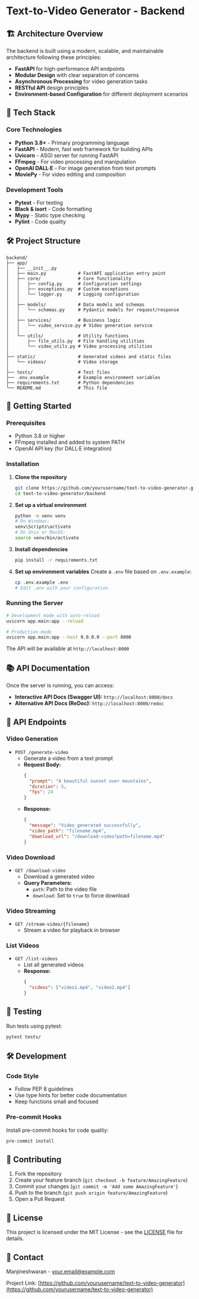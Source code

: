 # Text-to-Video Generator - Backend

## 🏗 Architecture Overview

The backend is built using a modern, scalable, and maintainable architecture following these principles:

- **FastAPI** for high-performance API endpoints
- **Modular Design** with clear separation of concerns
- **Asynchronous Processing** for video generation tasks
- **RESTful API** design principles
- **Environment-based Configuration** for different deployment scenarios

## 🚀 Tech Stack

### Core Technologies
- **Python 3.8+** - Primary programming language
- **FastAPI** - Modern, fast web framework for building APIs
- **Uvicorn** - ASGI server for running FastAPI
- **FFmpeg** - For video processing and manipulation
- **OpenAI DALL·E** - For image generation from text prompts
- **MoviePy** - For video editing and composition

### Development Tools
- **Pytest** - For testing
- **Black & isort** - Code formatting
- **Mypy** - Static type checking
- **Pylint** - Code quality

## 🛠 Project Structure

```
backend/
├── app/
│   ├── __init__.py
│   ├── main.py            # FastAPI application entry point
│   ├── core/              # Core functionality
│   │   ├── config.py      # Configuration settings
│   │   ├── exceptions.py  # Custom exceptions
│   │   └── logger.py      # Logging configuration
│   │
│   ├── models/            # Data models and schemas
│   │   └── schemas.py     # Pydantic models for request/response
│   │
│   ├── services/          # Business logic
│   │   └── video_service.py # Video generation service
│   │
│   └── utils/             # Utility functions
│       ├── file_utils.py  # File handling utilities
│       └── video_utils.py # Video processing utilities
│
├── static/                # Generated videos and static files
│   └── videos/            # Video storage
│
├── tests/                 # Test files
├── .env.example           # Example environment variables
├── requirements.txt       # Python dependencies
└── README.md              # This file
```

## 🚀 Getting Started

### Prerequisites

- Python 3.8 or higher
- FFmpeg installed and added to system PATH
- OpenAI API key (for DALL·E integration)

### Installation

1. **Clone the repository**
   ```bash
   git clone https://github.com/yourusername/text-to-video-generator.git
   cd text-to-video-generator/backend
   ```

2. **Set up a virtual environment**
   ```bash
   python -m venv venv
   # On Windows:
   venv\Scripts\activate
   # On Unix or MacOS:
   source venv/bin/activate
   ```

3. **Install dependencies**
   ```bash
   pip install -r requirements.txt
   ```

4. **Set up environment variables**
   Create a `.env` file based on `.env.example`:
   ```bash
   cp .env.example .env
   # Edit .env with your configuration
   ```

### Running the Server

```bash
# Development mode with auto-reload
uvicorn app.main:app --reload

# Production mode
uvicorn app.main:app --host 0.0.0.0 --port 8000
```

The API will be available at `http://localhost:8000`

## 📚 API Documentation

Once the server is running, you can access:

- **Interactive API Docs (Swagger UI):** `http://localhost:8000/docs`
- **Alternative API Docs (ReDoc):** `http://localhost:8000/redoc`

## 🔧 API Endpoints

### Video Generation
- `POST /generate-video`
  - Generate a video from a text prompt
  - **Request Body:**
    ```json
    {
      "prompt": "A beautiful sunset over mountains",
      "duration": 5,
      "fps": 24
    }
    ```
  - **Response:**
    ```json
    {
      "message": "Video generated successfully",
      "video_path": "filename.mp4",
      "download_url": "/download-video?path=filename.mp4"
    }
    ```

### Video Download
- `GET /download-video`
  - Download a generated video
  - **Query Parameters:**
    - `path`: Path to the video file
    - `download`: Set to `true` to force download

### Video Streaming
- `GET /stream-video/{filename}`
  - Stream a video for playback in browser

### List Videos
- `GET /list-videos`
  - List all generated videos
  - **Response:**
    ```json
    {
      "videos": ["video1.mp4", "video2.mp4"]
    }
    ```

## 🧪 Testing

Run tests using pytest:

```bash
pytest tests/
```

## 🛠 Development

### Code Style
- Follow PEP 8 guidelines
- Use type hints for better code documentation
- Keep functions small and focused

### Pre-commit Hooks
Install pre-commit hooks for code quality:

```bash
pre-commit install
```

## 🤝 Contributing

1. Fork the repository
2. Create your feature branch (`git checkout -b feature/AmazingFeature`)
3. Commit your changes (`git commit -m 'Add some AmazingFeature'`)
4. Push to the branch (`git push origin feature/AmazingFeature`)
5. Open a Pull Request

## 📜 License

This project is licensed under the MIT License - see the [LICENSE](../LICENSE) file for details.

## 📧 Contact

Manjineshwaran - [your.email@example.com](mailto:your.email@example.com)

Project Link: [https://github.com/yourusername/text-to-video-generator](https://github.com/yourusername/text-to-video-generator)